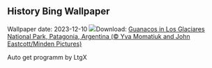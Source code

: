 ## History Bing Wallpaper
Wallpaper date: 2023-12-10
![](https://www.bing.com/th?id=OHR.PatagoniaGuanaco_EN-CA9262708523_UHD.jpg&w=1000)Download: [Guanacos in Los Glaciares National Park, Patagonia, Argentina (© Yva Momatiuk and John Eastcott/Minden Pictures)](https://www.bing.com/th?id=OHR.PatagoniaGuanaco_EN-CA9262708523_UHD.jpg)

Auto get programm by LtgX
